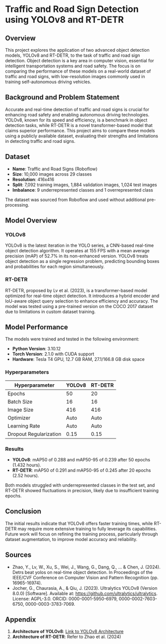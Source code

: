 # Traffic and Road Sign Detection using YOLOv8 and RT-DETR

## Overview

This project explores the application of two advanced object detection models, YOLOv8 and RT-DETR, to the task of traffic and road sign detection. Object detection is a key area in computer vision, essential for intelligent transportation systems and road safety. The focus is on comparing the performance of these models on a real-world dataset of traffic and road signs, with low-resolution images commonly used in training self-autonomous driving vehicles.

## Background and Problem Statement

Accurate and real-time detection of traffic and road signs is crucial for enhancing road safety and enabling autonomous driving technologies. YOLOv8, known for its speed and efficiency, is a benchmark in object detection tasks, while RT-DETR is a novel transformer-based model that claims superior performance. This project aims to compare these models using a publicly available dataset, evaluating their strengths and limitations in detecting traffic and road signs.

## Dataset

- **Name**: Traffic and Road Signs (Roboflow)
- **Size**: 10,000 images across 29 classes
- **Resolution**: 416x416
- **Split**: 7,092 training images, 1,884 validation images, 1,024 test images
- **Imbalance**: 9 underrepresented classes and 1 overrepresented class

The dataset was sourced from Roboflow and used without additional pre-processing.

## Model Overview

### YOLOv8

YOLOv8 is the latest iteration in the YOLO series, a CNN-based real-time object detection algorithm. It operates at 155 FPS with a mean average precision (mAP) of 52.7% in its non-enhanced version. YOLOv8 treats object detection as a single regression problem, predicting bounding boxes and probabilities for each region simultaneously.

### RT-DETR

RT-DETR, proposed by Lv et al. (2023), is a transformer-based model optimized for real-time object detection. It introduces a hybrid encoder and IoU-aware object query selection to enhance efficiency and accuracy. The model was tested using a pre-trained version on the COCO 2017 dataset due to limitations in custom dataset training.

## Model Performance

The models were trained and tested in the following environment:

- **Python Version**: 3.10.12
- **Torch Version**: 2.1.0 with CUDA support
- **Hardware**: Tesla T4 GPU, 12.7 GB RAM, 27.1/166.8 GB disk space

### Hyperparameters

| Hyperparameter          | YOLOv8 | RT-DETR |
|-------------------------|--------|---------|
| Epochs                  | 50     | 20      |
| Batch Size              | 16     | 16      |
| Image Size              | 416    | 416     |
| Optimizer               | Auto   | Auto    |
| Learning Rate           | Auto   | Auto    |
| Dropout Regularization  | 0.15   | 0.15    |

### Results

- **YOLOv8**: mAP50 of 0.288 and mAP50-95 of 0.239 after 50 epochs (1.432 hours).
- **RT-DETR**: mAP50 of 0.291 and mAP50-95 of 0.245 after 20 epochs (2.52 hours).

Both models struggled with underrepresented classes in the test set, and RT-DETR showed fluctuations in precision, likely due to insufficient training epochs.

## Conclusion

The initial results indicate that YOLOv8 offers faster training times, while RT-DETR may require more extensive training to fully leverage its capabilities. Future work will focus on refining the training process, particularly through dataset augmentation, to improve model accuracy and reliability.

## Sources

- Zhao, Y., Lv, W., Xu, S., Wei, J., Wang, G., Dang, Q., ... & Chen, J. (2024). Detrs beat yolos on real-time object detection. In Proceedings of the IEEE/CVF Conference on Computer Vision and Pattern Recognition (pp. 16965-16974).
- Jocher, G., Chaurasia, A., & Qiu, J. (2023). Ultralytics YOLOv8 (Version 8.0.0) [Software]. Available at: https://github.com/ultralytics/ultralytics. License: AGPL-3.0. ORCID: 0000-0001-5950-6979, 0000-0002-7603-6750, 0000-0003-3783-7069.


## Appendix

1. **Architecture of YOLOv8**: [Link to YOLOv8 Architecture](https://yolov8.org/yolov8-architecture/)
2. **Architecture of RT-DETR**: Refer to Zhao et al. (2024)

